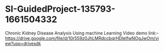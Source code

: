 # SI-GuidedProject-135793-1661504332
Chronic Kidney Disease Analysis Using machine Learning
Video demo link:- https://drive.google.com/file/d/10r559z0JhLMRdccbqrHDlelfwNOgJwOm/view?usp=drivesdk
